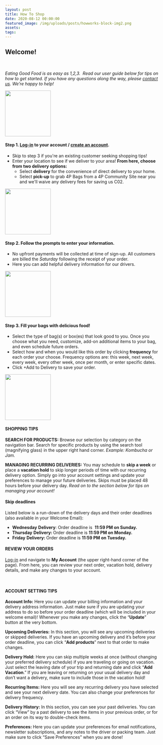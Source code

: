 ```yaml
---
layout: post
title: How To Shop
date: 2020-08-12 00:00:00
featured_image: /img/uploads/posts/howworks-block-img2.png
assets:
tags:
---
```


<div class="editable mt-5"><h2><strong>Welcome!</strong></h2><p>&nbsp;</p><p><em>Eating Good Food is as easy as 1,2,3.&nbsp; Read our user guide below for tips on how to get started. If you have any questions along the way, please <a href="mailto:shenandoahproduce@4pfoods.com">contact us</a>. We&rsquo;re happy to help!</em></p></div>

<div class="row align-items-center my-5"><div class="col-lg-3"><div class="text-lg-center editable"><p><img width="150" height="150" src="/uploads/4pfoods-icon1--150x150.jpeg" /></p></div></div><div class="col-lg-9"><div class="editable"><h4><strong>Step 1. </strong><a href="https://shop.4pfoods.com/login"><strong>Log-in</strong></a><strong> to your account / </strong><a href="https://shop.4pfoods.com/login"><strong>create an account</strong></a><strong>.</strong></h4><ul><li>Skip to step 3 if you're an existing customer seeking shopping tips!</li><li>Enter your location to see if we deliver to your area! <strong>From here, choose from two delivery options:</strong><ul><li>Select <strong>delivery</strong>&nbsp;for the convenience of direct delivery to your home.</li><li>Select <strong>pick-up</strong>&nbsp;to grab 4P Bags from a 4P Community Site near you and we'll waive any delivery fees for saving us C02.</li></ul></li></ul></div></div></div>

<div class="row align-items-center my-5"><div class="col-lg-3"><div class="text-lg-center editable"><p><img width="150" height="150" src="/uploads/4pfoods-icon2-150x150.jpeg" /></p></div></div><div class="col-lg-9"><div class="editable"><h4><strong>Step 2. Follow the prompts to enter your information.&nbsp;</strong></h4><ul><li>No upfront payments will be collected at time of sign-up. All customers are billed the <em>Saturday</em> following the receipt of your order.</li><li>Here you can add helpful delivery information for our drivers.</li></ul></div></div></div>

<div class="row align-items-center my-5"><div class="col-lg-3"><div class="text-lg-center editable"><p><img width="150" height="150" src="/uploads/4pfoods-icon6-box-150x150.jpeg" /></p></div></div><div class="col-lg-9"><div class="editable"><h4><strong>Step 3. Fill your bags with delicious food!</strong></h4><ul><li>Select the type of bag(s) or box(es) that look good to you. Once you choose what you need, customize, add-on additional items to your bag, and even schedule future orders.</li><li>Select how and when you would like this order by clicking <strong>frequency</strong>&nbsp;for each order your choose. Frequency options are: this week, next week, every week, every other week, once per month, or enter specific dates.&nbsp;</li><li>Click +Add to Delivery to save your order.</li></ul></div></div></div>

<div class="row"><div class="col-lg-3"><div class="text-lg-center editable"><p><img width="150" height="150" src="/uploads/4pfoods-icon8-150x150.jpg" /></p></div></div><div class="col-lg-9"><div class="editable"><h4><strong>SHOPPING TIPS</strong></h4><p><strong>SEARCH FOR PRODUCTS:</strong> Browse our selection by category on the navigation bar. Search for specific products by using the search tool (magnifying glass) in the upper right hand corner. <em>Example: Kombucha or Jam.</em></p><p><strong>MANAGING RECURRING DELIVERIES:</strong>&nbsp;You may schedule to <strong>skip a week</strong>&nbsp;or place a <strong>vacation hold</strong> to skip longer periods of time with our recurring delivery option. Simply go into your account settings and update your preferences to manage your future deliveries. Skips must be placed 48 hours before your delivery day. <em>Read on to the section below for tips on managing your account!</em></p><h4><strong>Skip deadlines</strong></h4><p>Listed below is a run-down of the delivery days and their order deadlines (also available in your Welcome Email):</p><ul><li><strong>Wednesday</strong>&nbsp;<strong>Delivery</strong>: Order deadline is &nbsp;<strong>11:59 PM on Sunday.</strong></li><li><strong>Thursday</strong>&nbsp;<strong>Delivery: </strong>Order deadline is&nbsp;<strong>11:59 PM on Monday.</strong></li><li><strong>Friday</strong>&nbsp;<strong>Delivery: </strong>Order deadline is&nbsp;<strong>11:59 PM on Tuesday.</strong></li></ul></div></div></div>

<div class="editable"><h4><strong>REVIEW YOUR ORDERS</strong></h4><p><a href="__notset__">L</a><a href="https://shop.4pfoods.com/login">og-in</a> and navigate to&nbsp;<strong>My Account</strong>&nbsp;(the upper right-hand corner of the page). From here, you can review your next order, vacation hold, delivery details, and make any changes to your account.</p><p>&nbsp;</p><h4><strong>ACCOUNT SETTING TIPS</strong></h4><p><strong>Account Info:</strong>&nbsp;Here you can update your billing information and your delivery address information. Just make sure if you are updating your address to do so before your order deadline (which will be included in your welcome email)! Whenever you make any changes, click the &ldquo;<strong>Update</strong>&rdquo; button at the very bottom.</p><p><strong>Upcoming Deliveries:</strong>&nbsp;In this section, you will see any upcoming deliveries or skipped deliveries. If you have an upcoming delivery and it&rsquo;s before your order deadline, you can click &ldquo;<strong>Add products</strong>&rdquo; next to that order to make changes.&nbsp;</p><p><strong>Delivery Hold:</strong>&nbsp;Here you can skip multiple weeks at once (without changing your preferred delivery schedule) if you are traveling or going on vacation. Just select the leaving date of your trip and returning date and click &ldquo;<strong>Add Vacation</strong>.&rdquo; If you are leaving or returning on your usual delivery day and don&rsquo;t want a delivery, make sure to include those in the vacation hold!&nbsp;</p><p><strong>Recurring Items:</strong>&nbsp;Here you will see any recurring delivery you have selected and see your next delivery date. You can also change your preferences for delivery frequency.&nbsp;</p><p><strong>Delivery History:</strong>&nbsp;In this section, you can see your past deliveries. You can click &ldquo;View&rdquo; by a past delivery to see the items in your previous order, or for an order on its way to double-check items.</p><p><strong>Preferences:&nbsp;</strong>Here you can update your preferences for email notifications, newsletter subscriptions, and any notes to the driver or packing team. Just make sure to click &ldquo;Save Preferences&rdquo; when you are done!&nbsp;</p></div>